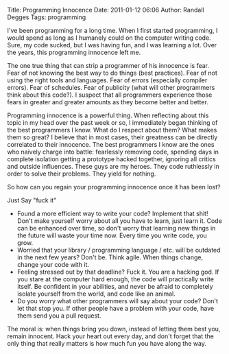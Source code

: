 Title: Programming Innocence
Date: 2011-01-12 06:06
Author: Randall Degges
Tags: programming


I've been programming for a long time. When I first started programming, I would
spend as long as I humanely could on the computer writing code. Sure, my code
sucked, but I was having fun, and I was learning a lot. Over the years, this
programming innocence left me.

The one true thing that can strip a programmer of his innocence is fear. Fear of
not knowing the best way to do things (best practices). Fear of not using the
right tools and languages. Fear of errors (especially compiler errors). Fear of
schedules. Fear of publicity (what will other programmers think about this
code?). I suspect that all programmers experience those fears in greater and
greater amounts as they become better and better.

Programming innocence is a powerful thing. When reflecting about this topic in
my head over the past week or so, I immediately began thinking of the best
programmers I know. What do I respect about them? What makes them so great? I
believe that in most cases, their greatness can be directly correlated to their
innocence. The best programmers I know are the ones who naively charge into
battle: fearlessly removing code, spending days in complete isolation getting a
prototype hacked together, ignoring all critics and outside influences. These
guys are my heroes. They code ruthlessly in order to solve their problems. They
yield for nothing.

So how can you regain your programming innocence once it has been lost?

Just Say "fuck it"

-   Found a more efficient way to write your code? Implement that shit! Don't
    make yourself worry about all you have to learn, just learn it. Code can be
    enhanced over time, so don't worry that learning new things in the future
    will waste your time now. Every time you write code, you grow.
-   Worried that your library / programming language / etc. will be outdated in
    the next few years? Don't be. Think agile. When things change, change your
    code with it.
-   Feeling stressed out by that deadline? Fuck it. You are a hacking god. If
    you stare at the computer hard enough, the code will practically write
    itself. Be confident in your abilities, and never be afraid to completely
    isolate yourself from the world, and code like an animal.
-   Do you worry what other programmers will say about your code? Don't let that
    stop you. If other people have a problem with your code, have them send you
    a pull request.

The moral is: when things bring you down, instead of letting them best you,
remain innocent. Hack your heart out every day, and don't forget that the only
thing that really matters is how much fun you have along the way.
